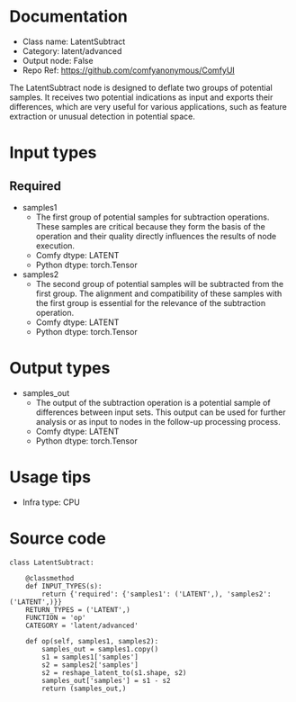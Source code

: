 # Documentation
- Class name: LatentSubtract
- Category: latent/advanced
- Output node: False
- Repo Ref: https://github.com/comfyanonymous/ComfyUI

The LatentSubtract node is designed to deflate two groups of potential samples. It receives two potential indications as input and exports their differences, which are very useful for various applications, such as feature extraction or unusual detection in potential space.

# Input types
## Required
- samples1
    - The first group of potential samples for subtraction operations. These samples are critical because they form the basis of the operation and their quality directly influences the results of node execution.
    - Comfy dtype: LATENT
    - Python dtype: torch.Tensor
- samples2
    - The second group of potential samples will be subtracted from the first group. The alignment and compatibility of these samples with the first group is essential for the relevance of the subtraction operation.
    - Comfy dtype: LATENT
    - Python dtype: torch.Tensor

# Output types
- samples_out
    - The output of the subtraction operation is a potential sample of differences between input sets. This output can be used for further analysis or as input to nodes in the follow-up processing process.
    - Comfy dtype: LATENT
    - Python dtype: torch.Tensor

# Usage tips
- Infra type: CPU

# Source code
```
class LatentSubtract:

    @classmethod
    def INPUT_TYPES(s):
        return {'required': {'samples1': ('LATENT',), 'samples2': ('LATENT',)}}
    RETURN_TYPES = ('LATENT',)
    FUNCTION = 'op'
    CATEGORY = 'latent/advanced'

    def op(self, samples1, samples2):
        samples_out = samples1.copy()
        s1 = samples1['samples']
        s2 = samples2['samples']
        s2 = reshape_latent_to(s1.shape, s2)
        samples_out['samples'] = s1 - s2
        return (samples_out,)
```